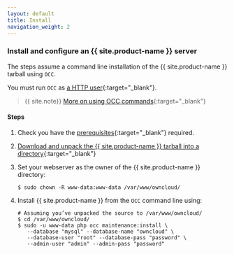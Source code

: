 ```yaml
---
layout: default
title: Install
navigation_weight: 2
---
```

### Install and configure an {{ site.product-name }} server
The steps assume a command line installation of the {{ site.product-name }} tarball using `OCC`.

You must run `OCC` as [a HTTP user](https://doc.owncloud.org/server/10.0/admin_manual/configuration/server/occ_command.html#http-user-label){:target="_blank"}.
> {{ site.note}} [More on using OCC commands](https://doc.owncloud.org/server/10.0/admin_manual/configuration/server/occ_apps_command.html?highlight=occ){:target="_blank"}

#### Steps

1. Check you have the [prerequisites](https://doc.owncloud.org/server/10.0/admin_manual/installation/source_installation.html#prerequisites-label){:target="_blank"} required.
2. [Download and unpack the {{ site.product-name }} tarball into a directory](https://owncloud.org/download/#owncloud-server-tar-ball){:target="_blank"}
3. Set your webserver as the owner of the {{ site.product-name }} directory:

    ```
    $ sudo chown -R www-data:www-data /var/www/owncloud/
    ```

4. Install {{ site.product-name }} from the `OCC` command line using:

    ```
    # Assuming you’ve unpacked the source to /var/www/owncloud/
    $ cd /var/www/owncloud/
    $ sudo -u www-data php occ maintenance:install \
       --database "mysql" --database-name "owncloud" \
       --database-user "root" --database-pass "password" \
       --admin-user "admin" --admin-pass "password"
   ```
